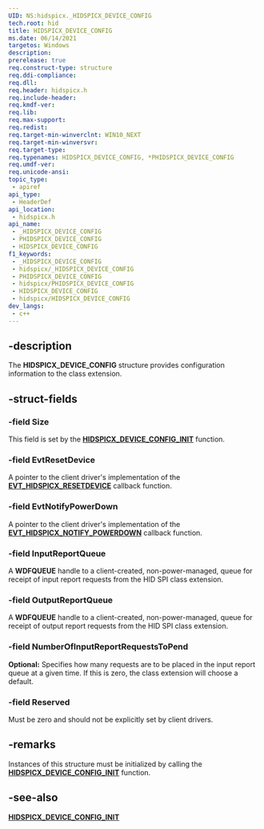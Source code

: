 ```yaml
---
UID: NS:hidspicx._HIDSPICX_DEVICE_CONFIG
tech.root: hid
title: HIDSPICX_DEVICE_CONFIG
ms.date: 06/14/2021
targetos: Windows
description: 
prerelease: true
req.construct-type: structure
req.ddi-compliance: 
req.dll: 
req.header: hidspicx.h
req.include-header: 
req.kmdf-ver: 
req.lib: 
req.max-support: 
req.redist: 
req.target-min-winverclnt: WIN10_NEXT
req.target-min-winversvr: 
req.target-type: 
req.typenames: HIDSPICX_DEVICE_CONFIG, *PHIDSPICX_DEVICE_CONFIG
req.umdf-ver: 
req.unicode-ansi: 
topic_type:
 - apiref
api_type:
 - HeaderDef
api_location:
 - hidspicx.h
api_name:
 - _HIDSPICX_DEVICE_CONFIG
 - PHIDSPICX_DEVICE_CONFIG
 - HIDSPICX_DEVICE_CONFIG
f1_keywords:
 - _HIDSPICX_DEVICE_CONFIG
 - hidspicx/_HIDSPICX_DEVICE_CONFIG
 - PHIDSPICX_DEVICE_CONFIG
 - hidspicx/PHIDSPICX_DEVICE_CONFIG
 - HIDSPICX_DEVICE_CONFIG
 - hidspicx/HIDSPICX_DEVICE_CONFIG
dev_langs:
 - c++
---
```


## -description

The **HIDSPICX_DEVICE_CONFIG** structure provides configuration information to the class extension.

## -struct-fields

### -field Size

This field is set by the [**HIDSPICX_DEVICE_CONFIG_INIT**](nf-hidspicx-hidspicx_device_config_init.md) function.

### -field EvtResetDevice

A pointer to the client driver's implementation of the [**EVT_HIDSPICX_RESETDEVICE**](nc-hidspicx-evt_hidspicx_resetdevice.md) callback function.

### -field EvtNotifyPowerDown

A pointer to the client driver's implementation of the [**EVT_HIDSPICX_NOTIFY_POWERDOWN**](nc-hidspicx-evt_hidspicx_notify_powerdown.md) callback function.

### -field InputReportQueue

A **WDFQUEUE** handle to a client-created, non-power-managed, queue for receipt of input report requests from the HID SPI class extension.

### -field OutputReportQueue

A **WDFQUEUE** handle to a client-created, non-power-managed, queue for receipt of output report requests from the HID SPI class extension.

### -field NumberOfInputReportRequestsToPend

**Optional:** Specifies how many requests are to be placed in the input report queue at a given time. If this is zero, the class extension will choose a default.

### -field Reserved

Must be zero and should not be explicitly set by client drivers.

## -remarks

Instances of this structure must be initialized by calling the [**HIDSPICX_DEVICE_CONFIG_INIT**](nf-hidspicx-hidspicx_device_config_init.md) function.

## -see-also

[**HIDSPICX_DEVICE_CONFIG_INIT**](nf-hidspicx-hidspicx_device_config_init.md)
